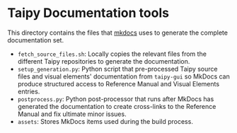 # Taipy Documentation tools

This directory contains the files that [mkdocs](https://www.mkdocs.org/)
uses to generate the complete documentation set.

   - `fetch_source_files.sh`: Locally copies the relevant files from the
     different Taipy repositories to generate the documentation.
   - `setup_generation.py`: Python script that pre-processed Taipy source
     files and visual elements' documentation from `taipy-gui` so MkDocs can
     produce structured access to Reference Manual and Visual Elements entries.
   - `postprocess.py`: Python post-processor that runs after MkDocs has generated
     the documentation to create cross-links to the Reference Manual and fix ultimate
     minor issues.
   - `assets`: Stores MkDocs items used during the build process.
